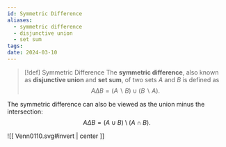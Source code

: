 ```yaml
---
id: Symmetric Difference
aliases:
  - symmetric difference
  - disjunctive union
  - set sum
tags: 
date: 2024-03-10
---
```


> [!def] Symmetric Difference
> The **symmetric difference**, also known as **disjunctive union** and **set sum**, of two sets $A$ and $B$ is defined as
> $$ A\Delta B = (A\backslash B)\cup(B\backslash A). $$

The symmetric difference can also be viewed as the union minus the intersection:
$$ A\Delta B = (A\cup B)\setminus (A\cap B). $$

![[ Venn0110.svg#invert | center ]]
